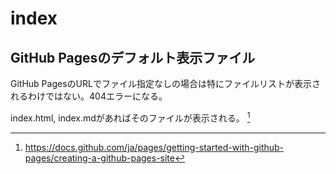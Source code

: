 # index
## GitHub Pagesのデフォルト表示ファイル

GitHub PagesのURLでファイル指定なしの場合は特にファイルリストが表示されるわけではない。404エラーになる。

index.html, index.mdがあればそのファイルが表示される。 [^1]

[^1]: https://docs.github.com/ja/pages/getting-started-with-github-pages/creating-a-github-pages-site

